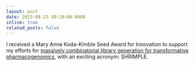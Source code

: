 ```yaml
---
layout: post
date: 2023-08-25 10:10:00-0400
inline: true
related_posts: false
---
```


I received a Mary Anne Koda-Kimble Seed Award for Innovation to support my efforts for [massively combinatorial library generation for transformative pharmacogenomics](https://pharmacy.ucsf.edu/news/2023/08/innovation-gets-boost-2023-koda-kimble-seed-awards), with an exciting acronym: SHRIMPLE.